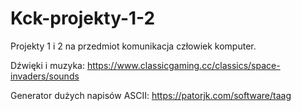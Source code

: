 # Kck-projekty-1-2
Projekty 1 i 2 na przedmiot komunikacja człowiek komputer.

Dźwięki i muzyka:
https://www.classicgaming.cc/classics/space-invaders/sounds

Generator dużych napisów ASCII:
https://patorjk.com/software/taag
